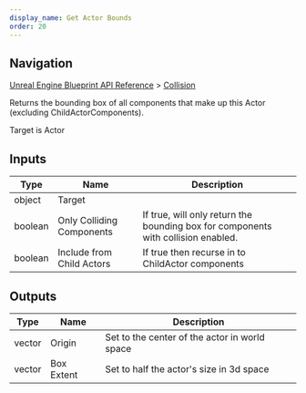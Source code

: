 ```yaml
---
display_name: Get Actor Bounds
order: 20
---
```

## Navigation

[Unreal Engine Blueprint API Reference](https://dev.epicgames.com/documentation/en-us/unreal-engine/BlueprintAPI) > [Collision](https://dev.epicgames.com/documentation/en-us/unreal-engine/BlueprintAPI/Collision)

Returns the bounding box of all components that make up this Actor (excluding ChildActorComponents).

Target is Actor

## Inputs

| Type | Name | Description |
| --- | --- | --- |
| object | Target |  |
| boolean | Only Colliding Components | If true, will only return the bounding box for components with collision enabled. |
| boolean | Include from Child Actors | If true then recurse in to ChildActor components |

## Outputs

| Type | Name | Description |
| --- | --- | --- |
| vector | Origin | Set to the center of the actor in world space |
| vector | Box Extent | Set to half the actor's size in 3d space |
